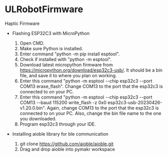 # ULRobotFirmware

Haptic Firmware
- Flashing ESP32C3 with MicroPython
  1. Open CMD.
  2. Make sure Python is installed.
  3. Enter command "python -m pip install esptool".
  4. Check if installed with "python -m esptool".
  5. Download latest micropython firmware from https://micropython.org/download/esp32c3-usb/. It should be a bin file, and save it to where you plan on working.
  6. Enter this command "python -m esptool --chip esp32c3 --port COM13 erase_flash". Change COM13 to the port that the esp32c3 is connected to on your PC.
  7. Enter this command "python -m esptool --chip esp32c3 --port COM13 --baud 115200 write_flash -z 0x0 esp32c3-usb-20230426-v1.20.0.bin". Again, change COM13 to the port that the esp32c3 is connected to on your PC. Also, change the bin file name to the one you downloaded.
  8. Program esp32c3 through your IDE.

- Installing aioble library for ble communication
  1. git clone https://github.com/aioble/aioble.git
  2. Drag and drop aioble into pymakr workspace
